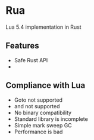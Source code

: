 # Rua 
Lua 5.4 implementation in Rust

## Features
- Safe Rust API
-

## Compliance with Lua
- Goto not supported
- <const> and <close> not supported
- No binary compatibility
- Standard library is incomplete
- Simple mark sweep GC
- Performance is bad



